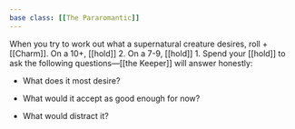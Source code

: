 ```yaml
---
base class: [[The Pararomantic]]
---
```

 When you try to work out what a supernatural creature desires, roll +[[Charm]]. On a 10+, [[hold]] 2. On a 7-9, [[hold]] 1. Spend your [[hold]] to ask the following questions—[[the Keeper]] will answer honestly:
- What does it most desire?

- What would it accept as good enough for now?

- What would distract it?

